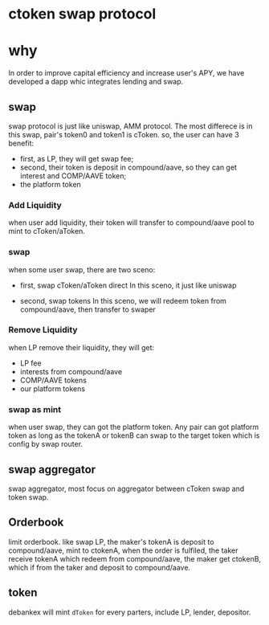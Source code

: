 # ctoken swap protocol

# why
In order to improve capital efficiency and increase user's APY, we have developed a dapp whic integrates lending and swap. 

## swap

swap protocol is just like uniswap, AMM protocol. The most differece is in this swap, pair's token0 and token1 is cToken. so, the user can have 3 benefit:
* first, as LP, they will get swap fee;
* second, their token is deposit in compound/aave, so they can get interest and COMP/AAVE token;
* the platform token

### Add Liquidity

when user add liquidity, their token will transfer to compound/aave pool to mint to cToken/aToken.

### swap

when some user swap, there are two sceno:

* first, swap cToken/aToken direct
In this sceno, it just like uniswap

* second, swap tokens
In this sceno, we will redeem token from compound/aave, then transfer to swaper

### Remove Liquidity

when LP remove their liquidity, they will get:
* LP fee
* interests from compound/aave
* COMP/AAVE tokens
* our platform tokens

### swap as mint

when user swap, they can got the platform token. Any pair can got platform token as long as the tokenA or tokenB can swap to the target token which is config by swap router.

## swap aggregator

swap aggregator, most focus on aggregator between cToken swap and token swap.

## Orderbook

limit orderbook. like swap LP, the maker's tokenA is deposit to compound/aave, mint to ctokenA, when the order is fulfiled, the taker receive tokenA which redeem from compound/aave, the maker get ctokenB, which if from the taker and deposit to compound/aave.

## token

debankex will mint `dToken` for every parters, include LP, lender, depositor.

